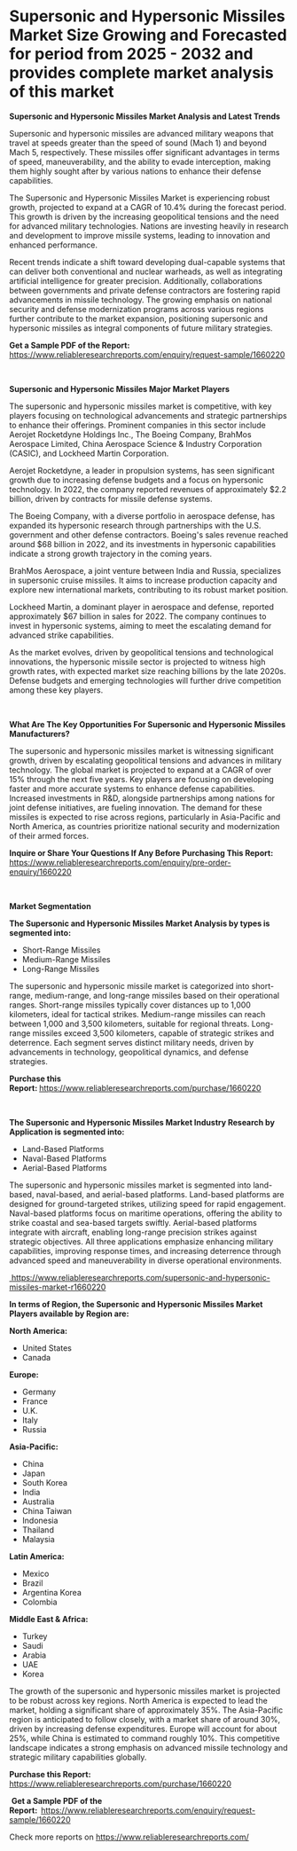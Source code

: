 <p><h1>Supersonic and Hypersonic Missiles Market Size Growing and Forecasted for period from 2025 - 2032 and provides complete market analysis of this market</h1></p><p><strong>Supersonic and Hypersonic Missiles Market Analysis and Latest Trends</strong></p>
<p><p>Supersonic and hypersonic missiles are advanced military weapons that travel at speeds greater than the speed of sound (Mach 1) and beyond Mach 5, respectively. These missiles offer significant advantages in terms of speed, maneuverability, and the ability to evade interception, making them highly sought after by various nations to enhance their defense capabilities.</p><p>The Supersonic and Hypersonic Missiles Market is experiencing robust growth, projected to expand at a CAGR of 10.4% during the forecast period. This growth is driven by the increasing geopolitical tensions and the need for advanced military technologies. Nations are investing heavily in research and development to improve missile systems, leading to innovation and enhanced performance.</p><p>Recent trends indicate a shift toward developing dual-capable systems that can deliver both conventional and nuclear warheads, as well as integrating artificial intelligence for greater precision. Additionally, collaborations between governments and private defense contractors are fostering rapid advancements in missile technology. The growing emphasis on national security and defense modernization programs across various regions further contribute to the market expansion, positioning supersonic and hypersonic missiles as integral components of future military strategies.</p></p>
<p><strong>Get a Sample PDF of the Report:&nbsp;</strong> <a href="https://www.reliableresearchreports.com/enquiry/request-sample/1660220?utm_campaign=2794&utm_medium=2&utm_source=Github&utm_content=ia&utm_term=10042025&utm_id=supersonic-and-hypersonic-missiles">https://www.reliableresearchreports.com/enquiry/request-sample/1660220</a></p>
<p>&nbsp;</p>
<p><strong>Supersonic and Hypersonic Missiles Major Market Players</strong></p>
<p><p>The supersonic and hypersonic missiles market is competitive, with key players focusing on technological advancements and strategic partnerships to enhance their offerings. Prominent companies in this sector include Aerojet Rocketdyne Holdings Inc., The Boeing Company, BrahMos Aerospace Limited, China Aerospace Science & Industry Corporation (CASIC), and Lockheed Martin Corporation. </p><p>Aerojet Rocketdyne, a leader in propulsion systems, has seen significant growth due to increasing defense budgets and a focus on hypersonic technology. In 2022, the company reported revenues of approximately $2.2 billion, driven by contracts for missile defense systems.</p><p>The Boeing Company, with a diverse portfolio in aerospace defense, has expanded its hypersonic research through partnerships with the U.S. government and other defense contractors. Boeing's sales revenue reached around $68 billion in 2022, and its investments in hypersonic capabilities indicate a strong growth trajectory in the coming years.</p><p>BrahMos Aerospace, a joint venture between India and Russia, specializes in supersonic cruise missiles. It aims to increase production capacity and explore new international markets, contributing to its robust market position. </p><p>Lockheed Martin, a dominant player in aerospace and defense, reported approximately $67 billion in sales for 2022. The company continues to invest in hypersonic systems, aiming to meet the escalating demand for advanced strike capabilities.</p><p>As the market evolves, driven by geopolitical tensions and technological innovations, the hypersonic missile sector is projected to witness high growth rates, with expected market size reaching billions by the late 2020s. Defense budgets and emerging technologies will further drive competition among these key players.</p></p>
<p>&nbsp;</p>
<p><strong>What Are The Key Opportunities For Supersonic and Hypersonic Missiles Manufacturers?</strong></p>
<p><p>The supersonic and hypersonic missiles market is witnessing significant growth, driven by escalating geopolitical tensions and advances in military technology. The global market is projected to expand at a CAGR of over 15% through the next five years. Key players are focusing on developing faster and more accurate systems to enhance defense capabilities. Increased investments in R&D, alongside partnerships among nations for joint defense initiatives, are fueling innovation. The demand for these missiles is expected to rise across regions, particularly in Asia-Pacific and North America, as countries prioritize national security and modernization of their armed forces.</p></p>
<p><strong>Inquire or Share Your Questions If Any Before Purchasing This Report:</strong> <a href="https://www.reliableresearchreports.com/enquiry/pre-order-enquiry/1660220?utm_campaign=2794&utm_medium=2&utm_source=Github&utm_content=ia&utm_term=10042025&utm_id=supersonic-and-hypersonic-missiles">https://www.reliableresearchreports.com/enquiry/pre-order-enquiry/1660220</a></p>
<p>&nbsp;</p>
<p><strong>Market Segmentation</strong></p>
<p><strong>The Supersonic and Hypersonic Missiles Market Analysis by types is segmented into:</strong></p>
<p><ul><li>Short-Range Missiles</li><li>Medium-Range Missiles</li><li>Long-Range Missiles</li></ul></p>
<p><p>The supersonic and hypersonic missile market is categorized into short-range, medium-range, and long-range missiles based on their operational ranges. Short-range missiles typically cover distances up to 1,000 kilometers, ideal for tactical strikes. Medium-range missiles can reach between 1,000 and 3,500 kilometers, suitable for regional threats. Long-range missiles exceed 3,500 kilometers, capable of strategic strikes and deterrence. Each segment serves distinct military needs, driven by advancements in technology, geopolitical dynamics, and defense strategies.</p></p>
<p><strong>Purchase this Report:&nbsp;</strong><a href="https://www.reliableresearchreports.com/purchase/1660220?utm_campaign=2794&utm_medium=2&utm_source=Github&utm_content=ia&utm_term=10042025&utm_id=supersonic-and-hypersonic-missiles">https://www.reliableresearchreports.com/purchase/1660220</a></p>
<p>&nbsp;</p>
<p><strong>The Supersonic and Hypersonic Missiles Market Industry Research by Application is segmented into:</strong></p>
<p><ul><li>Land-Based Platforms</li><li>Naval-Based Platforms</li><li>Aerial-Based Platforms</li></ul></p>
<p><p>The supersonic and hypersonic missiles market is segmented into land-based, naval-based, and aerial-based platforms. Land-based platforms are designed for ground-targeted strikes, utilizing speed for rapid engagement. Naval-based platforms focus on maritime operations, offering the ability to strike coastal and sea-based targets swiftly. Aerial-based platforms integrate with aircraft, enabling long-range precision strikes against strategic objectives. All three applications emphasize enhancing military capabilities, improving response times, and increasing deterrence through advanced speed and maneuverability in diverse operational environments.</p></p>
<p><a href="https://www.reliableresearchreports.com/supersonic-and-hypersonic-missiles-market-r1660220?utm_campaign=2794&utm_medium=2&utm_source=Github&utm_content=ia&utm_term=10042025&utm_id=supersonic-and-hypersonic-missiles">&nbsp;https://www.reliableresearchreports.com/supersonic-and-hypersonic-missiles-market-r1660220</a></p>
<p><strong>In terms of Region, the Supersonic and Hypersonic Missiles Market Players available by Region are:</strong></p>
<p>
    <p> <strong> North America: </strong>
        <ul>
            <li>United States</li>
            <li>Canada</li>
        </ul>
        </p> 
    <p> <strong> Europe: </strong>
        <ul>
            <li>Germany</li>
            <li>France</li>
            <li>U.K.</li>
            <li>Italy</li>
            <li>Russia</li>
        </ul>
        </p> 
    <p> <strong> Asia-Pacific: </strong>
        <ul>
            <li>China</li>
            <li>Japan</li>
            <li>South Korea</li>
            <li>India</li>
            <li>Australia</li>
            <li>China Taiwan</li>
            <li>Indonesia</li>
            <li>Thailand</li>
            <li>Malaysia</li>
        </ul>
        </p> 
    <p> <strong> Latin America: </strong>
        <ul>
            <li>Mexico</li>
            <li>Brazil</li>
            <li>Argentina Korea</li>
            <li>Colombia</li>
        </ul>
        </p> 
    <p> <strong> Middle East & Africa: </strong>
        <ul>
            <li>Turkey</li>
            <li>Saudi</li>
            <li>Arabia</li>
            <li>UAE</li>
            <li>Korea</li>
        </ul>
    </p>
    </p>
<p><p>The growth of the supersonic and hypersonic missiles market is projected to be robust across key regions. North America is expected to lead the market, holding a significant share of approximately 35%. The Asia-Pacific region is anticipated to follow closely, with a market share of around 30%, driven by increasing defense expenditures. Europe will account for about 25%, while China is estimated to command roughly 10%. This competitive landscape indicates a strong emphasis on advanced missile technology and strategic military capabilities globally.</p></p>
<p><strong>Purchase this Report: </strong><a href="https://www.reliableresearchreports.com/purchase/1660220?utm_campaign=2794&utm_medium=2&utm_source=Github&utm_content=ia&utm_term=10042025&utm_id=supersonic-and-hypersonic-missiles">https://www.reliableresearchreports.com/purchase/1660220</a></p>
<p>&nbsp;<strong>Get a Sample PDF of the Report:&nbsp;&nbsp;</strong><a href="https://www.reliableresearchreports.com/enquiry/request-sample/1660220?utm_campaign=2794&utm_medium=2&utm_source=Github&utm_content=ia&utm_term=10042025&utm_id=supersonic-and-hypersonic-missiles">https://www.reliableresearchreports.com/enquiry/request-sample/1660220</a></p>
<p><strong></strong></p>
<p>Check more reports on <a href="https://www.reliableresearchreports.com/?utm_campaign=2794&utm_medium=2&utm_source=Github&utm_content=ia&utm_term=10042025&utm_id=supersonic-and-hypersonic-missiles">https://www.reliableresearchreports.com/</a></p>